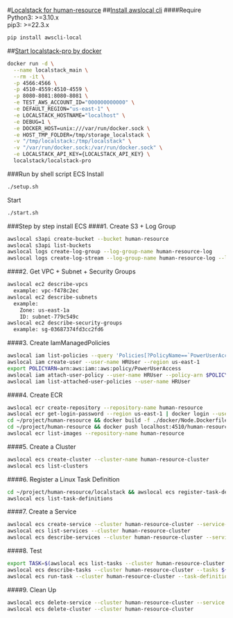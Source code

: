 #<a href="https://docs.localstack.cloud/getting-started/">Localstack for human-resource</a>
##<a href="https://github.com/localstack/awscli-local">Install awslocal cli</a>
####Require
Python3: >=3.10.x<br>
pip3: >=22.3.x
```bash
pip install awscli-local
```

##<a href="https://docs.localstack.cloud/getting-started/installation/#docker">Start localstack-pro by docker</a>
```bash
docker run -d \
  --name localstack_main \
  --rm -it \
  -p 4566:4566 \
  -p 4510-4559:4510-4559 \
  -p 8080-8081:8080-8081 \
  -e TEST_AWS_ACCOUNT_ID="000000000000" \
  -e DEFAULT_REGION="us-east-1" \
  -e LOCALSTACK_HOSTNAME="localhost" \
  -e DEBUG=1 \
  -e DOCKER_HOST=unix:///var/run/docker.sock \
  -e HOST_TMP_FOLDER=/tmp/storage_localstack \
  -v "/tmp/localstack:/tmp/localstack" \
  -v "/var/run/docker.sock:/var/run/docker.sock" \
  -e LOCALSTACK_API_KEY={LOCALSTACK_API_KEY} \
  localstack/localstack-pro
```

###Run by shell script ECS
Install
```bash
./setup.sh
```

Start
```bash
./start.sh
```

###Step by step install ECS
####1. Create S3 + Log Group
```bash
awslocal s3api create-bucket --bucket human-resource
awslocal s3api list-buckets
awslocal logs create-log-group --log-group-name human-resource-log
awslocal logs create-log-stream --log-group-name human-resource-log --log-stream-name logs
```

####2. Get VPC + Subnet + Security Groups
```bash
awslocal ec2 describe-vpcs
  example: vpc-f478c2ec
awslocal ec2 describe-subnets
  example:
    Zone: us-east-1a
    ID: subnet-779c549c
awslocal ec2 describe-security-groups
  example: sg-03687374fd3cc2fd6
```

####3. Create IamManagedPolicies
```bash
awslocal iam list-policies --query 'Policies[?PolicyName==`PowerUserAccess`].{ARN:Arn}'
awslocal iam create-user --user-name HRUser --region us-east-1
export POLICYARN=arn:aws:iam::aws:policy/PowerUserAccess
awslocal iam attach-user-policy --user-name HRUser --policy-arn $POLICYARN
awslocal iam list-attached-user-policies --user-name HRUser
```

####4. Create ECR
```bash
awslocal ecr create-repository --repository-name human-resource
awslocal ecr get-login-password --region us-east-1 | docker login --username HRUser --password-stdin localhost:4510
cd ~/project/human-resource && docker build -f ./docker/Node.Dockerfile -t localhost:4510/human-resource .
cd ~/project/human-resource && docker push localhost:4510/human-resource
awslocal ecr list-images --repository-name human-resource

```


####5. Create a Cluster
```bash
awslocal ecs create-cluster --cluster-name human-resource-cluster
awslocal ecs list-clusters
```

####6. Register a Linux Task Definition
```bash
cd ~/project/human-resource/localstack && awslocal ecs register-task-definition --cli-input-json file://./tasks/version.json
awslocal ecs list-task-definitions
```

####7. Create a Service
```bash
awslocal ecs create-service --cluster human-resource-cluster --service-name human-resource-service --enable-execute-command --task-definition human-resource:1 --desired-count 1 --launch-type "FARGATE" --network-configuration "awsvpcConfiguration={subnets=[${SUBNET_ID}],securityGroups=[${SECURITY_GROUPS}]}"
awslocal ecs list-services --cluster human-resource-cluster
awslocal ecs describe-services --cluster human-resource-cluster --services human-resource-service
```

####8. Test
```bash
export TASK=$(awslocal ecs list-tasks --cluster human-resource-cluster --service human-resource-service --query 'taskArns[0]'| sed -e "s/\"//g" | sed -e "s/\"//g")
awslocal ecs describe-tasks --cluster human-resource-cluster --tasks ${TASK}
awslocal ecs run-task --cluster human-resource-cluster --task-definition human-resource:1 --launch-type "FARGATE" --network-configuration "awsvpcConfiguration={subnets=[${SUBNET_ID}],securityGroups=[${SECURITY_GROUPS}]}"
```

####9. Clean Up
```bash
awslocal ecs delete-service --cluster human-resource-cluster --service human-resource-service --force
awslocal ecs delete-cluster --cluster human-resource-cluster
```
